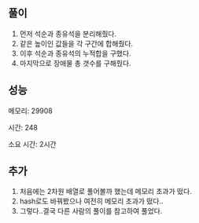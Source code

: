 ## 풀이
1. 먼저 석순과 종유석을 분리해줬다. 
2. 같은 높이인 값들을 각 구간에 합해줬다.
3. 이후 석순과 종유석의 누적합을 구했다.
4. 마지막으로 장애물 총 갯수를 구해줬다.

## 성능
메모리: 29908

시간: 248 

소요 시간: 2시간


## 추가
1. 처음에는 2차원 배열로 풀어볼까 했는데 메모리 초과가 떴다.
2. hash로도 바꿔봤으나 여전히 메모리 초과가 떴다..
3. 그렇다..결국 다른 사람의 풀이를 참고하여 풀었다.
